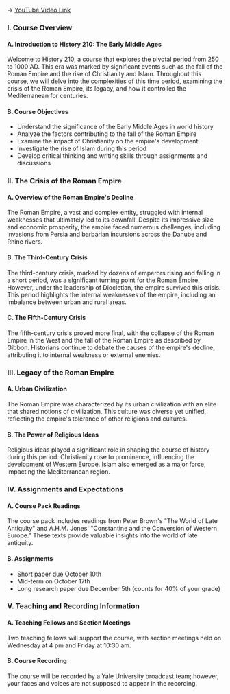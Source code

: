 -> [YouTube Video Link](https://www.youtube.com/watch?v=ZC8JcWVRFp8&list=PL851F45079A91C3F2&index=1&pp=iAQB)

### I. Course Overview
#### A. Introduction to History 210: The Early Middle Ages

Welcome to History 210, a course that explores the pivotal period from 250 to 1000 AD. This era was marked by significant events such as the fall of the Roman Empire and the rise of Christianity and Islam. Throughout this course, we will delve into the complexities of this time period, examining the crisis of the Roman Empire, its legacy, and how it controlled the Mediterranean for centuries.

#### B. Course Objectives

- Understand the significance of the Early Middle Ages in world history
- Analyze the factors contributing to the fall of the Roman Empire
- Examine the impact of Christianity on the empire's development
- Investigate the rise of Islam during this period
- Develop critical thinking and writing skills through assignments and discussions

### II. The Crisis of the Roman Empire
#### A. Overview of the Roman Empire's Decline

The Roman Empire, a vast and complex entity, struggled with internal weaknesses that ultimately led to its downfall. Despite its impressive size and economic prosperity, the empire faced numerous challenges, including invasions from Persia and barbarian incursions across the Danube and Rhine rivers.

#### B. The Third-Century Crisis

The third-century crisis, marked by dozens of emperors rising and falling in a short period, was a significant turning point for the Roman Empire. However, under the leadership of Diocletian, the empire survived this crisis. This period highlights the internal weaknesses of the empire, including an imbalance between urban and rural areas.

#### C. The Fifth-Century Crisis

The fifth-century crisis proved more final, with the collapse of the Roman Empire in the West and the fall of the Roman Empire as described by Gibbon. Historians continue to debate the causes of the empire's decline, attributing it to internal weakness or external enemies.

### III. Legacy of the Roman Empire
#### A. Urban Civilization

The Roman Empire was characterized by its urban civilization with an elite that shared notions of civilization. This culture was diverse yet unified, reflecting the empire's tolerance of other religions and cultures.

#### B. The Power of Religious Ideas

Religious ideas played a significant role in shaping the course of history during this period. Christianity rose to prominence, influencing the development of Western Europe. Islam also emerged as a major force, impacting the Mediterranean region.

### IV. Assignments and Expectations
#### A. Course Pack Readings

The course pack includes readings from Peter Brown's "The World of Late Antiquity" and A.H.M. Jones' "Constantine and the Conversion of Western Europe." These texts provide valuable insights into the world of late antiquity.

#### B. Assignments

- Short paper due October 10th
- Mid-term on October 17th
- Long research paper due December 5th (counts for 40% of your grade)

### V. Teaching and Recording Information
#### A. Teaching Fellows and Section Meetings

Two teaching fellows will support the course, with section meetings held on Wednesday at 4 pm and Friday at 10:30 am.

#### B. Course Recording

The course will be recorded by a Yale University broadcast team; however, your faces and voices are not supposed to appear in the recording.